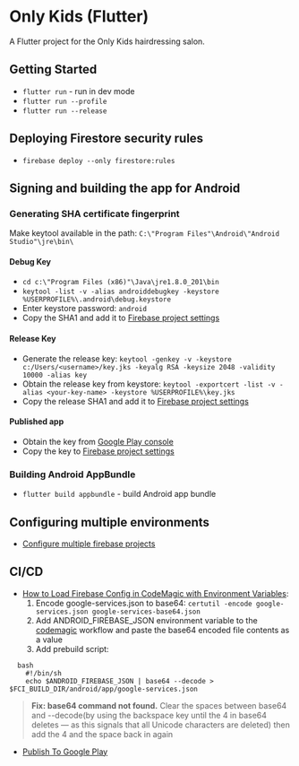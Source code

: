 # Only Kids (Flutter)

A Flutter project for the Only Kids hairdressing salon.

## Getting Started
* `flutter run` - run in dev mode
* `flutter run --profile`
* `flutter run --release`

## Deploying Firestore security rules
* `firebase deploy --only firestore:rules`

## Signing and building the app for Android
### Generating SHA certificate fingerprint
Make keytool available in the path: `C:\"Program Files"\Android\"Android Studio"\jre\bin\`
#### Debug Key
* `cd c:\"Program Files (x86)"\Java\jre1.8.0_201\bin`
* `keytool -list -v -alias androiddebugkey -keystore %USERPROFILE%\.android\debug.keystore`
* Enter keystore password: `android`
* Copy the SHA1 and add it to [Firebase project settings](https://console.firebase.google.com/project/only-kids/settings/general/android:by.onlykids.flutter_only_kids)

#### Release Key
* Generate the release key:
 `keytool -genkey -v -keystore c:/Users/<username>/key.jks -keyalg RSA -keysize 2048 -validity 10000 -alias key`
* Obtain the release key from keystore: 
 `keytool -exportcert -list -v -alias <your-key-name> -keystore %USERPROFILE%\key.jks`
* Copy the release SHA1 and add it to [Firebase project settings](https://console.firebase.google.com/project/only-kids/settings/general/android:by.onlykids.flutter_only_kids)

#### Published app
* Obtain the key from [Google Play console](https://play.google.com/apps/publish/?account=7861977898292030768#KeyManagementPlace:p=by.onlykids.flutter_only_kids&appid=4975181278845871034)
* Copy the key to [Firebase project settings](https://console.firebase.google.com/project/only-kids/settings/general/android:by.onlykids.flutter_only_kids)


### Building Android AppBundle
* `flutter build appbundle` - build Android app bundle

## Configuring multiple environments
* [Configure multiple firebase projects](https://firebase.google.com/docs/projects/multiprojects#top_of_page)

## CI/CD
* [How to Load Firebase Config in CodeMagic with Environment Variables](https://medium.com/flutter-community/how-to-load-firebase-config-in-codemagic-with-environment-variables-e36e0378b7e6):
  1. Encode google-services.json to base64: `certutil -encode google-services.json google-services-base64.json`
  1. Add ANDROID_FIREBASE_JSON environment variable to the [codemagic](https://codemagic.io) workflow and paste the base64 encoded file contents as a value
  1. Add prebuild script:
```
  bash
    #!/bin/sh
    echo $ANDROID_FIREBASE_JSON | base64 --decode > $FCI_BUILD_DIR/android/app/google-services.json
```

  > **Fix: base64 command not found.** Clear the spaces between base64 and --decode(by using the backspace key until the 4 in base64 deletes — as this signals that all Unicode characters are deleted) then add the 4 and the space back in again
* [Publish To Google Play](https://docs.codemagic.io/publishing/publishing-to-google-play/)